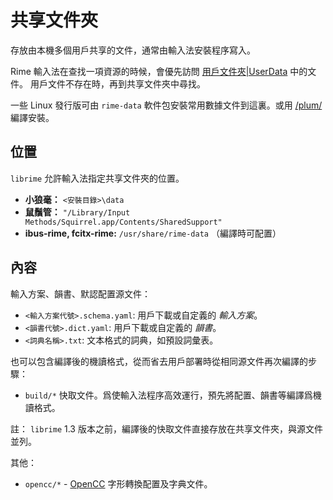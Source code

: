 # 共享文件夾

存放由本機多個用戶共享的文件，通常由輸入法安裝程序寫入。

Rime 輸入法在查找一項資源的時候，會優先訪問 [用戶文件夾|UserData](./UserData.md#用戶文件夾) 中的文件。
用戶文件不存在時，再到共享文件夾中尋找。

一些 Linux 發行版可由 `rime-data` 軟件包安裝常用數據文件到這裏。或用 [/plum/][plum-make-install] 編譯安裝。

  [plum-make-install]: https://github.com/rime/plum#install-as-shared-data

## 位置

`librime` 允許輸入法指定共享文件夾的位置。

- **小狼毫：** `<安裝目錄>\data`
- **鼠鬚管：** `"/Library/Input Methods/Squirrel.app/Contents/SharedSupport"`
- **ibus-rime, fcitx-rime:** `/usr/share/rime-data` （編譯時可配置）

## 內容

輸入方案、韻書、默認配置源文件：

- `<輸入方案代號>.schema.yaml`: 用戶下載或自定義的 *輸入方案*。
- `<韻書代號>.dict.yaml`: 用戶下載或自定義的 *韻書*。
- `<詞典名稱>.txt`: 文本格式的詞典，如預設詞彙表。

也可以包含編譯後的機讀格式，從而省去用戶部署時從相同源文件再次編譯的步驟：

- `build/*` 快取文件。爲使輸入法程序高效運行，預先將配置、韻書等編譯爲機讀格式。

註： `librime` 1.3 版本之前，編譯後的快取文件直接存放在共享文件夾，與源文件並列。

其他：

- `opencc/*` - [OpenCC](https://github.com/BYVoid/OpenCC) 字形轉換配置及字典文件。

